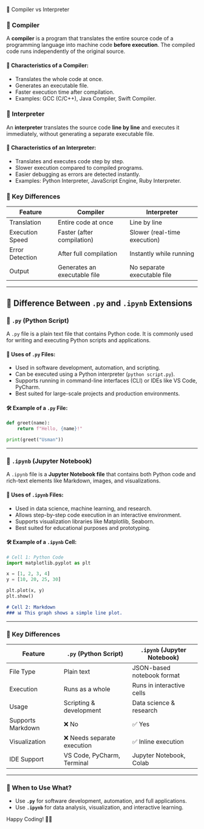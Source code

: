 🔦 Compiler vs Interpreter  

### 🌹 Compiler  
A **compiler** is a program that translates the entire source code of a programming language into machine code **before execution**. The compiled code runs independently of the original source.  

#### 🔹 Characteristics of a Compiler:  
- Translates the whole code at once.  
- Generates an executable file.  
- Faster execution time after compilation.  
- Examples: GCC (C/C++), Java Compiler, Swift Compiler.  

### 🌹 Interpreter  
An **interpreter** translates the source code **line by line** and executes it immediately, without generating a separate executable file.  

#### 🔹 Characteristics of an Interpreter:  
- Translates and executes code step by step.  
- Slower execution compared to compiled programs.  
- Easier debugging as errors are detected instantly.  
- Examples: Python Interpreter, JavaScript Engine, Ruby Interpreter.  

### 🔄 Key Differences  
| Feature        | Compiler         | Interpreter      |  
|---------------|----------------|----------------|  
| Translation   | Entire code at once | Line by line |  
| Execution Speed | Faster (after compilation) | Slower (real-time execution) |  
| Error Detection | After full compilation | Instantly while running |  
| Output        | Generates an executable file | No separate executable file |  

---

## 🐍 Difference Between `.py` and `.ipynb` Extensions  

### 🌹 `.py` (Python Script)  
A `.py` file is a plain text file that contains Python code. It is commonly used for writing and executing Python scripts and applications.  

#### 🔹 Uses of `.py` Files:  
- Used in software development, automation, and scripting.  
- Can be executed using a Python interpreter (`python script.py`).  
- Supports running in command-line interfaces (CLI) or IDEs like VS Code, PyCharm.  
- Best suited for large-scale projects and production environments.  

#### 🛠️ Example of a `.py` File:  
```python  
def greet(name):
    return f"Hello, {name}!"

print(greet("Usman"))  
```

---

### 🌹 `.ipynb` (Jupyter Notebook)  
A `.ipynb` file is a **Jupyter Notebook file** that contains both Python code and rich-text elements like Markdown, images, and visualizations.  

#### 🔹 Uses of `.ipynb` Files:  
- Used in data science, machine learning, and research.  
- Allows step-by-step code execution in an interactive environment.  
- Supports visualization libraries like Matplotlib, Seaborn.  
- Best suited for educational purposes and prototyping.  

#### 🛠️ Example of a `.ipynb` Cell:  
```python  
# Cell 1: Python Code  
import matplotlib.pyplot as plt  

x = [1, 2, 3, 4]  
y = [10, 20, 25, 30]  

plt.plot(x, y)  
plt.show()  
```
```markdown  
# Cell 2: Markdown  
### 📊 This graph shows a simple line plot.  
```

---

### 🔄 Key Differences  

| Feature        | `.py` (Python Script)  | `.ipynb` (Jupyter Notebook)  |  
|---------------|----------------------|----------------------------|  
| File Type     | Plain text            | JSON-based notebook format  |  
| Execution     | Runs as a whole       | Runs in interactive cells   |  
| Usage        | Scripting & development | Data science & research    |  
| Supports Markdown | ❌ No | ✅ Yes |  
| Visualization | ❌ Needs separate execution | ✅ Inline execution |  
| IDE Support  | VS Code, PyCharm, Terminal | Jupyter Notebook, Colab |  

---

### 🎯 When to Use What?  
- Use **`.py`** for software development, automation, and full applications.  
- Use **`.ipynb`** for data analysis, visualization, and interactive learning.  

Happy Coding! 🚀🐍  
